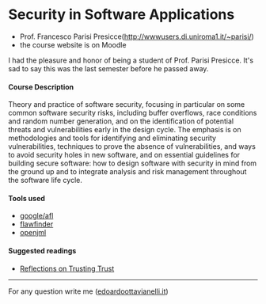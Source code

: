 # Security in Software Applications

- Prof. Francesco Parisi Presicce(http://wwwusers.di.uniroma1.it/~parisi/)
- the course website is on Moodle

I had the pleasure and honor of being a student of Prof. Parisi Presicce. It's sad to say this was the last semester before he passed away.

#### Course Description  
Theory and practice of software security, focusing in particular on some common software security risks, including buffer overflows, race conditions and random number generation, and on the identification of potential threats and vulnerabilities early in the design cycle. The emphasis is on methodologies and tools for identifying and eliminating security vulnerabilities, techniques to prove the absence of vulnerabilities, and ways to avoid security holes in new software, and on essential guidelines for building secure software: how to design software with security in mind from the ground up and to integrate analysis and risk management throughout the software life cycle.

#### Tools used
- [google/afl](https://github.com/google/AFL)
- [flawfinder](https://dwheeler.com/flawfinder/)
- [openjml](https://www.openjml.org/)

#### Suggested readings

- [Reflections on Trusting Trust](http://wwwusers.di.uniroma1.it/~parisi/Risorse/p761-thompson.pdf)

---------

For any question write me ([edoardoottavianelli.it](https://www.edoardoottavianelli.it/))
